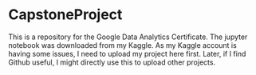 # CapstoneProject

This is a repository for the Google Data Analytics Certificate. The jupyter notebook was downloaded from my Kaggle. As my Kaggle account is having some issues, I need to upload my project here first. Later, if I find Github useful, I might directly use this to upload other projects.
